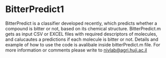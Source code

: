 # BitterPredict1
BitterPredict is a classifier  developed recently, which predicts whether a compound is bitter or not, based on its chemical structure.
BitterPredict.m gets as input CSV or EXCEL files with required descriptors of molecules, and calucautes a predictions if each molecule is bitter or not. 
Details and example of how to use the code is avalibale inside bitterPredict.m file.
For more information or comments  please write to  nivlab@agri.huji.ac.il
